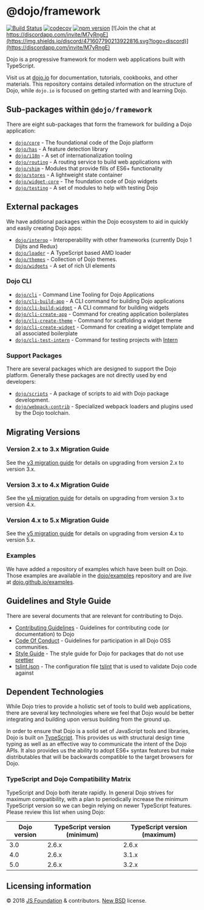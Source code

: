 # @dojo/framework

[![Build Status](https://travis-ci.org/dojo/framework.svg?branch=master)](https://travis-ci.org/dojo/framework)
[![codecov](https://codecov.io/gh/dojo/framework/branch/master/graph/badge.svg)](https://codecov.io/gh/dojo/framework)
[![npm version](https://badge.fury.io/js/%40dojo%2Fframework.svg)](https://badge.fury.io/js/%40dojo%2Fframework)
[![Join the chat at https://discordapp.com/invite/M7yRngE](https://img.shields.io/discord/471607790213922816.svg?logo=discord)](https://discordapp.com/invite/M7yRngE)

Dojo is a progressive framework for modern web applications built with TypeScript.

Visit us at [dojo.io](https://dojo.io/) for documentation, tutorials, cookbooks, and other materials. This repository contains detailed information on the structure of Dojo, while `dojo.io` is focused on getting started with and learning Dojo.

## Sub-packages within `@dojo/framework`

There are eight sub-packages that form the framework for building a Dojo application:

* [`dojo/core`](src/core/README.md) - The foundational code of the Dojo platform
* [`dojo/has`](src/has/README.md) - A feature detection library
* [`dojo/i18n`](docs/i18n/index.md) - A set of internationalization tooling
* [`dojo/routing`](src/routing/README.md) - A routing service to build web applications with
* [`dojo/shim`](src/shim/README.md) - Modules that provide fills of ES6+ functionality
* [`dojo/stores`](src/stores/README.md) - A lightweight state container
* [`dojo/widget-core`](src/widget-core/README.md) - The foundation code of Dojo widgets
* [`dojo/testing`](src/testing/README.md) - A set of modules to help with testing Dojo

## External packages

We have additional packages within the Dojo ecosystem to aid in quickly and easily creating Dojo apps:

* [`dojo/interop`](https://github.com/dojo/interop) - Interoperability with other frameworks (currently Dojo 1 Dijits and Redux)
* [`dojo/loader`](https://github.com/dojo/loader) - A TypeScript based AMD loader
* [`dojo/themes`](https://github.com/dojo/themes) - Collection of Dojo themes.
* [`dojo/widgets`](https://github.com/dojo/widgets) - A set of rich UI elements

### Dojo CLI

* [`dojo/cli`](https://github.com/dojo/cli) - Command Line Tooling for Dojo Applications
* [`dojo/cli-build-app`](https://github.com/dojo/cli-build-app) - A CLI command for building Dojo applications
* [`dojo/cli-build-widget`](https://github.com/dojo/cli-build-widget) - A CLI command for building widgets
* [`dojo/cli-create-app`](https://github.com/dojo/cli-create-app) - Command for creating application boilerplates
* [`dojo/cli-create-theme`](https://github.com/dojo/cli-create-theme) - Command for scaffolding a widget theme
* [`dojo/cli-create-widget`](https://github.com/dojo/cli-create-widget) - Command for creating a widget template and all associated boilerplate
* [`dojo/cli-test-intern`](https://github.com/dojo/cli-test-intern) - Command for testing projects with [Intern](https://theintern.github.io)

### Support Packages

There are several packages which are designed to support the Dojo platform.  Generally these packages are not directly used by end developers:

* [`dojo/scripts`](https://github.com/dojo/scripts) - A package of scripts to aid with Dojo package development.
* [`dojo/webpack-contrib`](https://github.com/dojo/webpack-contrib) - Specialized webpack loaders and plugins used by the Dojo toolchain.


## Migrating Versions

### Version 2.x to 3.x Migration Guide

See the [v3 migration guide](./docs/V3-Migration-Guide.md) for details on upgrading from version 2.x to version 3.x.

### Version 3.x to 4.x Migration Guide

See the [v4 migration guide](./docs/V4-Migration-Guide.md) for details on upgrading from version 3.x to version 4.x.

### Version 4.x to 5.x Migration Guide

See the [v5 migration guide](./docs/V5-Migration-Guide.md) for details on upgrading from version 4.x to version 5.x.

### Examples

We have added a repository of examples which have been built on Dojo.  Those examples are available
in the [dojo/examples](https://github.com/dojo/examples) repository and are _live_ at [dojo.github.io/examples](https://dojo.github.io/examples).

## Guidelines and Style Guide

There are several documents that are relevant for contributing to Dojo.

* [Contributing Guidelines](CONTRIBUTING.md) - Guidelines for contributing code (or documentation) to Dojo
* [Code Of Conduct](CODE_OF_CONDUCT.md) - Guidelines for participation in all Dojo OSS communities.
* [Style Guide](STYLE.md) - The style guide for Dojo for packages that do not use [prettier](https://prettier.io)
* [tslint.json](https://github.com/dojo/dojo2-package-template/blob/master/tslint.json) - The configuration file [tslint](https://palantir.github.io/tslint/) that is used to validate Dojo code against

## Dependent Technologies

While Dojo tries to provide a holistic set of tools to build web applications, there are several key technologies where we feel that Dojo would be better integrating and building upon versus building from the ground up.

In order to ensure that Dojo is a solid set of JavaScript tools and libraries, Dojo is built on [TypeScript](https://www.typescriptlang.org/).  This provides us with structural design time typing as well as an effective way to communicate the intent of the Dojo APIs.  It also provides us the ability to adopt ES6+ syntax features but make distributables that will be backwards compatible to the target browsers for Dojo.

### TypeScript and Dojo Compatibility Matrix

TypeScript and Dojo both iterate rapidly. In general Dojo strives for maximum compatibility, with a plan to periodically increase the minimum TypeScript version so we can begin relying on newer TypeScript features. Please review this list when using Dojo:

|Dojo version|TypeScript version (minimum)|TypeScript version (maximum)|
|-------|---------|-------------|
|3.0|2.6.x|2.6.x|
|4.0|2.6.x|3.1.x|
|5.0|2.6.x|3.2.x|

## Licensing information

© 2018 [JS Foundation](https://js.foundation/) & contributors. [New BSD](http://opensource.org/licenses/BSD-3-Clause) license.
